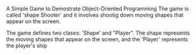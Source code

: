 A Simple Game to Demostrate Object-Oriented Programming
The game is called 'shape Shooter' and it involves shootig down 
moving shapes that appear on the screen.

The game defines two clases: 'Shape' and "Player".  The shape
represents the moving shapes that appear on the screen, and the 'Player'
represents the player's ship